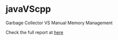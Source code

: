 # javaVScpp
Garbage Collector VS Manual Memory Management

Check the full report at [here](Report.pdf)
